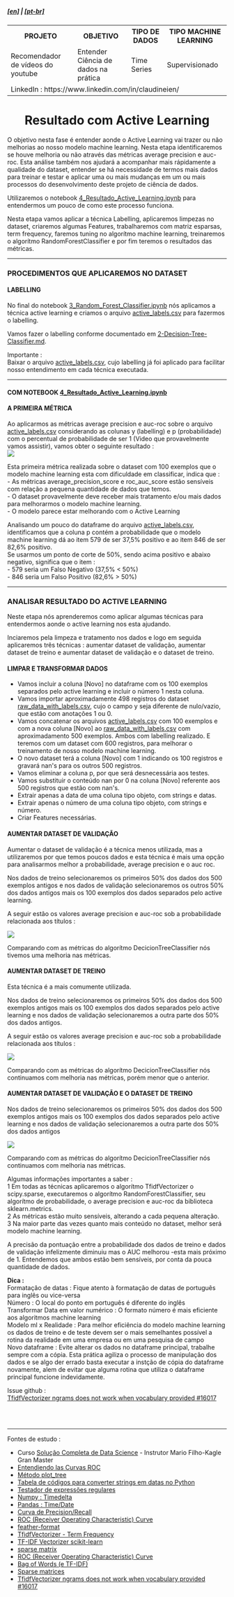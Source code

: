 <h5><a href="blank_">[en]</a> | <a href="blank_">[pt-br]</a>
</h5>
<h5>
<div>
  <table>
    <tr>
      <th>PROJETO</th>
      <th>OBJETIVO</th>
      <th>TIPO DE DADOS</th>
      <th>TIPO MACHINE LEARNING</th>
    </tr>
    <tr>
      <td>Recomendador de vídeos do youtube</td>
      <td>Entender Ciência de dados na prática</td>
      <td>Time Series</td>
      <td>Supervisionado</td>
    </tr>
    <tr>
        <td colspan="4">LinkedIn : https://www.linkedin.com/in/claudineien/</td>
    </tr>
  </table>
</div>
</h5>

<h1 align='center'>Resultado com Active Learning</h1>
<p>O objetivo nesta fase é entender aonde o Active Learning vai trazer ou não melhorias ao nosso modelo machine learning. Nesta etapa identificaremos se houve melhoria ou não através das métricas average precision e auc-roc. Esta análise também nos ajudará a acompanhar mais rápidamente a qualidade do dataset, entender se há necessidade de termos mais dados para treinar e testar e aplicar uma ou mais mudanças em um ou mais processos do desenvolvimento deste projeto de ciência de dados.</p>
<p>Utilizaremos o notebook <a href="/1-source-code/4_Resultado_Active_Learning.ipynb" >4_Resultado_Active_Learning.ipynb</a> para entendermos um pouco de como este processo funciona.</p>
<p>Nesta etapa vamos aplicar a técnica Labelling, aplicaremos limpezas no dataset, criaremos algumas Features, trabalharemos com matriz esparsas, term frequency, faremos tuning no algorítmo machine learning, treinaremos o algorítmo RandomForestClassifier e por fim teremos o resultados das métricas.</p>

<hr>
<h3>PROCEDIMENTOS QUE APLICAREMOS NO DATASET</h3>
<h4>LABELLING</h4>
No final do notebook <a href="/1-source-code/3_Random_Forest_Classifier.ipynb">3_Random_Forest_Classifier.ipynb</a> nós aplicamos a técnica active learning e criamos o arquivo <a href="/2-dataset">active_labels.csv</a> para fazermos o labelling.</p>
<p>Vamos fazer o labelling conforme documentado em <a href="https://github.com/claudineien/youtube-recommender-machine-learning/blob/master/2-Decision-Tree-Classifier.md">2-Decision-Tree-Classifier.md</a>.</p>
<p>Importante :<br>
Baixar o arquivo <a href="/2-dataset">active_labels.csv</a>, cujo labelling já foi aplicado para facilitar nosso entendimento em cada técnica executada.</p>

<hr>
<h4>COM NOTEBOOK <a href="/1-source-code/4_Resultado_Active_Learning.ipynb" >4_Resultado_Active_Learning.ipynb</a></h4>
<h4>A PRIMEIRA MÉTRICA</h4>
<p>Ao aplicarmos as métricas average precision e auc-roc sobre o arquivo <a href="/2-dataset">active_labels.csv</a> considerando
as colunas y (labelling) e p (probabilidade) com o percentual de probabilidade de ser 1 (Video que provavelmente vamos assistir), vamos obter o seguinte resultado :<br>
<img src="/3-images/3rand_for_activ_learn.png"><br>
<p>Esta primeira métrica realizada sobre o dataset com 100 exemplos que o modelo machine learning esta com dificuldade em classificar, indica que :<br>
- As métricas average_precision_score e roc_auc_score estão sensíveis com relação a pequena quantidade de dados que temos.<br>
- O dataset provavelmente deve receber mais tratamento e/ou mais dados para melhorarmos o modelo machine learning.<br>
- O modelo parece estar melhorando com o Active Learning</p>
<p>Analisando um pouco do dataframe do arquivo <a href="/2-dataset" >active_labels.csv</a>, identificamos que a coluna p contém a probabilidade que o modelo machine learning dá ao item 579 de ser 37,5% positivo e ao item 846 de ser 82,6% positivo.<br>
Se usarmos um ponto de corte de 50%, sendo acima positivo e abaixo negativo, significa que o item :<br>
- 579 seria um Falso Negativo (37,5% < 50%)<br>
- 846 seria um Falso Positivo (82,6% > 50%)</p>

<hr>
<h3>ANALISAR RESULTADO DO ACTIVE LEARNING</h3>
<p>Neste etapa nós aprenderemos como aplicar algumas técnicas para entendermos aonde o active learning nos esta ajudando.</p>
<p>Inciaremos pela limpeza e tratamento nos dados e logo em seguida aplicaremos três técnicas : aumentar dataset de validação, aumentar dataset de treino e aumentar dataset de validação e o dataset de treino.</p>

<h4>LIMPAR E TRANSFORMAR DADOS</h4>
<p>
    <ul>
        <li>Vamos incluir a coluna [Novo] no dataframe com os 100 exemplos separados pelo active learning e incluir o número 1 nesta coluna.</li>
        <li>Vamos importar aproximadamente 498 registros do dataset <a href="\file-csv">raw_data_with_labels.csv</a>, cujo o campo y seja diferente de nulo/vazio, que estão com anotações 1 ou 0.</li>
        <li>Vamos concatenar os arquivos <a href="/2-dataset">active_labels.csv</a> com 100 exemplos e com a nova coluna [Novo] ao <a href="/2-dataset">raw_data_with_labels.csv</a> com aproximadamento 500 exemplos. Ambos com labelling realizado. E teremos com um dataset com 600 registros, para melhorar o treinamento de nosso modelo machine learning.</li>
        <li>O novo dataset terá a coluna [Novo] com 1 indicando os 100 registros e gravará nan's para os outros 500 registros.</li>
        <li>Vamos eliminar a coluna p, por que será desnecessária aos testes.</li>
        <li>Vamos substituir o conteúdo nan por 0 na coluna [Novo] referente aos 500 registros que estão com nan's.</li>
        <li>Extrair apenas a data de uma coluna tipo objeto, com strings e datas.</li>
		<li>Extrair apenas o número de uma coluna tipo objeto, com strings e número.</li>
        <li>Criar Features necessárias.</li>
    </ul>
</p>

<h4>AUMENTAR DATASET DE VALIDAÇÃO</h4>
<p>Aumentar o dataset de validação é a técnica menos utilizada, mas a utilizaremos por que temos poucos dados e esta técnica é mais uma opção para analisarmos melhor a probabilidade, average precision e o auc roc.</p>
<p>Nos dados de treino selecionaremos os primeiros 50% dos dados dos 500 exemplos antigos e nos dados de validação selecionaremos os outros 50% dos dados antigos mais os 100 exemplos dos dados separados pelo active learning.</p>
<p>A seguir estão os valores average precision e auc-roc sob a probabilidade relacionada aos títulos :</p>
<img src="/3-images/3rand_for_activ_learn1.png"><br>
<p>Comparando com as métricas do algorítmo DecicionTreeClassifier nós tivemos uma melhoria nas métricas.</p>

<h4>AUMENTAR DATASET DE TREINO</h4>
<p>Esta técnica é a mais comumente utilizada.</p>
<p>Nos dados de treino selecionaremos os primeiros 50% dos dados dos 500 exemplos antigos mais os 100 exemplos dos dados separados pelo active learning e nos dados de validação selecionaremos a outra parte dos 50% dos dados antigos.</p>
<p>A seguir estão os valores average precision e auc-roc sob a probabilidade relacionada aos títulos :</p>
<img src="/3-images/3rand_for_activ_learn2.png"><br>
<p>Comparando com as métricas do algorítmo DecicionTreeClassifier nós continuamos com melhoria nas métricas, porém menor que o anterior.</p>

<h4>AUMENTAR DATASET DE VALIDAÇÃO E O DATASET DE TREINO</h4>
Nos dados de treino selecionaremos os primeiros 50% dos dados dos 500 exemplos antigos mais os 100 exemplos dos dados separados pelo active learning e nos dados de validação selecionaremos a outra parte dos 50% dos dados antigos</p>
<img src="/3-images/3rand_for_activ_learn3.png"><br>
<p>Comparando com as métricas do algorítmo DecicionTreeClassifier nós continuamos com melhoria nas métricas.</p>
<p>Algumas informações importantes a saber :<br>
1 Em todas as técnicas aplicaremos o algorítmo TfidfVectorizer o scipy.sparse, executaremos o algorítmo RandomForestClassifier, seu algorítmo de probabilidade, o average precision e auc-roc da biblioteca sklearn.metrics.<br>
2 As métricas estão muito sensíveis, alterando a cada pequena alteração.<br>
3 Na maior parte das vezes quanto mais conteúdo no dataset, melhor será modelo machine learning.</p>

<p>A precisão da pontuação entre a probabilidade dos dados de treino e dados de validação infelizmente diminuiu mas o AUC melhorou -esta mais próximo de 1. Entendemos que ambos estão bem sensíveis, por conta da pouca quantidade de dados.</p>

<p><strong>Dica :</strong><br>
Formatação de datas : Fique atento à formatação de datas de português para inglês ou vice-versa<br>
Número : O local do ponto em português é diferente do inglês<br>
Transformar Data em valor numérico : O formato número é mais eficiente aos algoritmos machine learning<br>
Modelo ml x Realidade : Para melhor eficiência do modelo machine learning os dados de treino e de teste devem ser o mais semelhantes possível a rotina da realidade em uma empresa ou em uma pesquisa de campo<br>
Novo dataframe : Evite alterar os dados no dataframe principal, trabalhe sempre com a cópia. Esta prática agiliza o processo de manipulação dos dados e se algo der errado basta executar a instção de cópia do dataframe novamente, alem de evitar que alguma rotina que utiliza o dataframe principal funcione indevidamente.</p>

<p>Issue github :<br>
    <a href="https://github.com/scikit-learn/scikit-learn/issues/16017">TfidfVectorizer ngrams does not work when vocabulary provided #16017</a>
</p>

<br>
<br>
<hr>
<p>Fontes de estudo :
    <ul>
        <li>Curso <a href="https://curso.mariofilho.com/">   
        Solução Completa de Data Science</a> - Instrutor Mario Filho-Kagle Gran Master</li>
        <li><a href="https://www.youtube.com/watch?v=Y1XAP6omGzo">Entendiendo las Curvas ROC</a></li>
        <li><a href="https://scikit-learn.org/stable/modules/generated/sklearn.tree.plot_tree.html">Método plot_tree</a></li>
        <li><a href="https://strftime.org/">Tabela de códigos para converter strings em datas no Python</a></li>
        <li><a href="http://gskinner.com/RegExr/">Testador de expressões regulares</a></li>
        <li><a href="https://numpy.org/doc/stable/reference/arrays.datetime.html">Numpy : Timedelta</a></li>
        <li><a href="https://pandas.pydata.org/pandas-docs/stable/user_guide/timeseries.html">Pandas : Time/Date</a></li>
        <li><a href="https://scikit-learn.org/stable/auto_examples/model_selection/plot_precision_recall.html#sphx-glr-auto-examples-model-selection-plot-precision-recall-py">Curva de Precision/Recall</a></li>
        <li><a href="https://scikit-learn.org/stable/modules/model_evaluation.html#roc-metrics">ROC (Receiver Operating Characteristic) Curve</a></li>
        <li><a href="https://pypi.org/project/feather-format/">feather-format</a></li>
        <li><a href="https://scikit-learn.org/stable/modules/generated/sklearn.feature_extraction.text.TfidfVectorizer.html">TfidfVectorizer - Term Frequency</a></li>
        <li><a href="https://medium.com/@cmukesh8688/tf-idf-vectorizer-scikit-learn-dbc0244a911a">TF-IDF Vectorizer scikit-learn</a></li>
        <li><a href="https://docs.scipy.org/doc/scipy/reference/generated/scipy.sparse.csc_matrix.html">sparse matrix</a></li>
        <li><a href="https://scikit-learn.org/stable/modules/model_evaluation.html#roc-metrics">ROC (Receiver Operating Characteristic) Curve</a></li>
        <li><a href="https://scikit-learn.org/stable/modules/feature_extraction.html#text-feature-extraction">Bag of Words (e TF-IDF)</a></li>
        <li><a href="https://docs.scipy.org/doc/scipy/reference/sparse.html">Sparse matrices</a></li>
        <li><a href="https://github.com/scikit-learn/scikit-learn/issues/16017">TfidfVectorizer ngrams does not work when vocabulary provided #16017</a></li>
    </ul>
</p>

<!--Mensagens aos familiares e amigos pelo whatsapp
Muita paz à vocês meus amores.
Muita felicidade amores.
Muita sabedoria a cada um de vocês família amores.
Que você sempre tenha forças para lutar contra o pode destruir você e a quem você quer bem.
Desejo que tenham saúde mental e física para você compartilhar todas as boas ações e intenções com as pessoas que você quer bem
Desejo que a paciência aumenta em vossa vida e na vida de todas as pessoas que convivem com você para que construam uma relação de confiança.
Desejo que você alcance a vitória que lhe fará feliz, e que esta vitória seja a vitória também façam as pessoas que você gosta ser felizes e una a todos vocês para sempre.
. Bom dia.
-->
